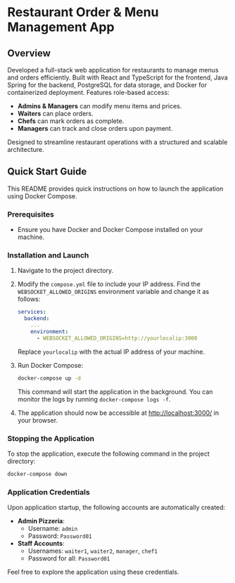 # Restaurant Order & Menu Management App

## Overview
Developed a full-stack web application for restaurants to manage menus and orders efficiently. Built with React and TypeScript for the frontend, Java Spring for the backend, PostgreSQL for data storage, and Docker for containerized deployment. Features role-based access:
- **Admins & Managers** can modify menu items and prices.
- **Waiters** can place orders.
- **Chefs** can mark orders as complete.
- **Managers** can track and close orders upon payment.

Designed to streamline restaurant operations with a structured and scalable architecture.

## Quick Start Guide

This README provides quick instructions on how to launch the application using Docker Compose.

### Prerequisites

- Ensure you have Docker and Docker Compose installed on your machine.

### Installation and Launch

1. Navigate to the project directory.

2. Modify the `compose.yml` file to include your IP address. Find the `WEBSOCKET_ALLOWED_ORIGINS` environment variable and change it as follows:

    ```yaml
    services:
      backend:
        ...
        environment:
          - WEBSOCKET_ALLOWED_ORIGINS=http://yourlocalip:3000
    ```

    Replace `yourlocalip` with the actual IP address of your machine.

3. Run Docker Compose:

    ```bash
    docker-compose up -d
    ```

    This command will start the application in the background. You can monitor the logs by running `docker-compose logs -f`.

4. The application should now be accessible at [http://localhost:3000/](http://localhost:3000/) in your browser.

### Stopping the Application

To stop the application, execute the following command in the project directory:

```bash
docker-compose down
```

### Application Credentials
Upon application startup, the following accounts are automatically created:

- **Admin Pizzeria**:
  - Username: `admin`
  - Password: `Password01`
- **Staff Accounts**:
  - Usernames: `waiter1`, `waiter2`, `manager`, `chef1`
  - Password for all: `Password01`

Feel free to explore the application using these credentials.

